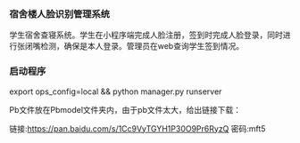 ### 宿舍楼人脸识别管理系统

学生宿舍查寝系统。学生在小程序端完成人脸注册，签到时完成人脸登录，同时进行张闭嘴检测，确保是本人登录。管理员在web查询学生签到情况。

### 启动程序

export ops_config=local && python manager.py runserver



Pb文件放在Pbmodel文件夹内，由于pb文件太大，给出链接下载：

链接:https://pan.baidu.com/s/1Cc9VyTGYH1P30O9Pr6RyzQ  密码:mft5